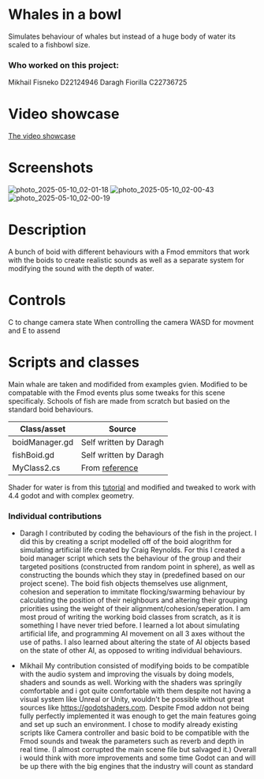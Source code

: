 # Whales in a bowl
Simulates behaviour of whales but instead of a huge body of water its scaled to a fishbowl size. 
### Who worked on this project:
Mikhail Fisneko D22124946
Daragh Fiorilla C22736725

# Video showcase
[The video showcase](https://youtu.be/2N7B3Z0nAIU)

# Screenshots
![photo_2025-05-10_02-01-18](https://github.com/user-attachments/assets/3a481a12-d045-42ff-87ca-d1c8fb99284e)
![photo_2025-05-10_02-00-43](https://github.com/user-attachments/assets/bc75da93-15a2-4e63-a26a-a80979db5dbb)
![photo_2025-05-10_02-00-19](https://github.com/user-attachments/assets/42b7900d-7ac1-45c6-821c-bf71901cd351)

# Description 
A bunch of boid with different behaviours with a Fmod emmitors that work with the boids to create realistic sounds as well as a separate system for modifying the sound with the depth of water. 

# Controls 
C to change camera state 
When controlling the camera WASD for movment and E to assend 

# Scripts and classes 
Main whale are taken and modifided from examples gvien. 
Modified to be compatable with the Fmod events plus some tweaks for this scene specificaly. 
Schools of fish are made from scratch but basied on the standard boid behaviours.

| Class/asset | Source |
|-----------|-----------|
| boidManager.gd | Self written by Daragh |
| fishBoid.gd | Self written by Daragh |
| MyClass2.cs | From [reference]() |

Shader for water is from this [tutorial](https://youtu.be/5MfcliFqjnE) and modified and tweaked to work with 4.4 godot and with complex geometry. 

### Individual contributions
- Daragh
I contributed by coding the behaviours of the fish in the project. I did this by creating a script modelled off of the boid alogrithm for simulating artificial life created by Craig Reynolds. For this I created a boid manager script which sets the behaviour of the group and their targeted positions (constructed from random point in sphere), as well as constructing the bounds which they stay in (predefined based on our project scene). The boid fish objects themselves use alignment, cohesion and seperation to immitate flocking/swarming behaviour by calculating the position of their neighbours and altering their grouping priorities using the weight of their alignment/cohesion/seperation.
I am most proud of writing the working boid classes from scratch, as it is something I have never tried before.
I learned a lot about simulating artificial life, and programming AI movement on all 3 axes without the use of paths. I also learned about altering the state of AI objects based on the state of other AI, as opposed to writing individual behaviours.

- Mikhail
My contribution consisted of modifying boids to be compatible with the audio system and improving the visuals by doing models, shaders and sounds as well. 
Working with the shaders was springily comfortable and i got quite comfortable with them despite not having a visual system like Unreal or Unity, wouldn't be possible without great sources like https://godotshaders.com.
Despite Fmod addon not being fully perfectly implemented it was enough to get the main features going and set up such an environment. 
I chose to modify already existing scripts like Camera controller and basic boid to be compatible with the Fmod sounds and tweak the parameters such as reverb and depth in real time. (I almost corrupted the main scene file but salvaged it.) 
Overall i would think with more improvements and some time Godot can and will be up there with the big engines that the industry will count as standard 
